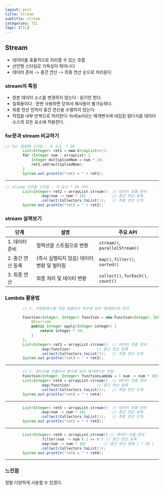 ```yaml
---
layout: post
title: Stream
subtitle: stream
categories: TIL
tags: [TIL]
---
```


## Stream
- 데이터를 효율적으로 처리할 수 있는 흐름
- 선언형 스타일로 가독성이 뛰어나다
- 데이터 준비 -> 중간 연산 -> 최종 연산 순으로 처리된다

### stream의 특징
- 원본 데이터 소스를 변경하지 않는다 : 읽기만 한다.
- 일회용이다 : 한번 사용하면 닫혀서 재사용이 불가능하다.
- 최종 연산 전까지 중간 연산을 수행하지 않는다.
- 작업을 내부 반복으로 처리한다: forEach()는 매개변수에 대입된 람다식을 데이터 소스의 모든 요소에 적용한다.

### for문과 stream 비교하기

```java
// for 명령형 스타일 : 각 요소  * 10
        List<Integer> ret1 = new ArrayList<>();
        for (Integer num : arrayList) {
            Integer multipliedNum = num * 10;
            ret1.add(multipliedNum);
        }
        System.out.println("ret1 = " + ret1);
```

---

```java
// stream 선언형 스타일 : 각 요소 * 10 처리
        List<Integer> ret2 = arrayList.stream()  // 데이터 흐름 준비
                .map(num -> num * 10)            // 중간 연산 등록
                .collect(Collectors.toList());   // 최종 연산 단계
        System.out.println("ret2 = " + ret2);
```

### stream 살펴보기

| 단계            | 설명                          | 주요 API                            |
|-----------------|-------------------------------|--------------------------------------|
| 1. 데이터 준비   | 컬렉션을 스트림으로 변환        | `stream()`, `parallelStream()`       |
| 2. 중간 연산 등록 | (즉시 실행되지 않음) 데이터 변환 및 필터링 | `map()`, `filter()`, `sorted()`      |
| 3. 최종 연산     | 최종 처리 및 데이터 변환        | `collect()`, `forEach()`, `count()`  |

### Lambda 활용법

```java
        // 1. 익명클래스를 직접 만들어서 변수에 담아 매개변수로 전다

        Function<Integer, Integer> function = new Function<Integer, Integer>(){
            @Override
            public Integer apply(Integer integer) {
                return integer * 10;
            }
        };
        List<Integer> ret3 = arrayList.stream()  // 데이터 흐름 준비
                .map(function)            // 중간 연산 등록
                .collect(Collectors.toList());   // 최종 연산 단계
        System.out.println("ret3 = " + ret3);
```

---

```java
        // 2. 람다식을 만들어서 변수에 담아 매개변수로 전달
        Function<Integer, Integer> functionLambda = ( num -> num * 10);
        List<Integer> ret4 = arrayList.stream()  // 데이터 흐름 준비
                .map(function)            // 중간 연산 등록
                .collect(Collectors.toList());   // 최종 연산 단계
        System.out.println("ret4 = " + ret4);
```

---

``` java
        List<Integer> ret5 = arrayList.stream()  // 데이터 흐름 준비
                .map(num -> num * 10)            // 중간 연산 등록
                .collect(Collectors.toList());   // 최종 연산 단계
        System.out.println("ret5 = " + ret5);
```

---

```java
        List<Integer> ret6 = arrayList.stream() // 데이터 흐름 준비
                .filter(num -> num % 2 == 0 ) // 중간 연산 등록
                .map(num -> num * 10)        // 중간 연산 등록 ( * 10 )
                .collect(Collectors.toList());
        System.out.println("ret6 = " + ret6);
```

--- 

### 느낀점
정말 다양하게 사용할 수 있겠다.